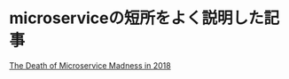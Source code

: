 
# microserviceの短所をよく説明した記事

[The Death of Microservice Madness in 2018](http://www.dwmkerr.com/the-death-of-microservice-madness-in-2018/)